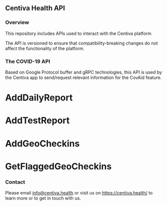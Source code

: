 ## Centiva Health API ##


### Overview ###

This repository includes APIs used to interact with the Centiva platform

The API is versioned to ensure that compatibility-breaking changes do not affect the functionality of the platform.

### The COVID-19 API
 
Based on Google Protocol buffer and gRPC technologies, this API is used by the Centiva app to send/request relevant information
for the CovAid feature.

# AddDailyReport

# AddTestReport

# AddGeoCheckins

# GetFlaggedGeoCheckins


### Contact ###
Please email info@centiva.health or visit us on https://centiva.health/ to learn more or to get in touch with us.
